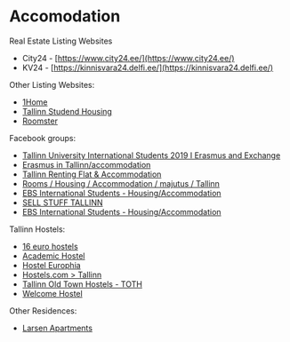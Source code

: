 # Accomodation


Real Estate Listing Websites
- City24 - [https://www.city24.ee/](https://www.city24.ee/)
- KV24 - [https://kinnisvara24.delfi.ee/](https://kinnisvara24.delfi.ee/)

Other Listing Websites:
- [1Home](https://1home.eu/rooms/?location=Tallinn)
- [Tallinn Studend Housing](http://tallinnstudent.eu/about)
- [Roomster](https://www.roomster.com/haveshare/tallinn/)

Facebook groups:
- [Tallinn University International Students 2019 I Erasmus and Exchange](https://www.facebook.com/groups/906785089476180/)
- [Erasmus in Tallinn/accommodation](https://www.facebook.com/groups/240149779384739/)
- [Tallinn Renting Flat & Accommodation](https://www.facebook.com/groups/309361605906104/)
- [Rooms / Housing / Accommodation / majutus / Tallinn](https://www.facebook.com/groups/537570133066696/)
- [EBS International Students - Housing/Accommodation](https://www.facebook.com/groups/EBSinternationalhousing/)
- [SELL STUFF TALLINN](https://www.facebook.com/groups/927236807325479/)
- [EBS International Students - Housing/Accommodation](https://www.facebook.com/groups/EBSinternationalhousing/)

Tallinn Hostels:
- [16 euro hostels](http://16eur.ee/)
- [Academic Hostel](https://www.academichostel.com/en/)
- [Hostel Europhia](http://euphoria.traveller.ee/)
- [Hostels.com > Tallinn](http://www.hostels.com/tallinn/estonia)
- [Tallinn Old Town Hostels - TOTH](http://toth.ee/)
- [Welcome Hostel](https://welcomehostel.ee/en/)

Other Residences:
- [Larsen Apartments](https://apartments.larsen.ee/)
